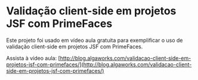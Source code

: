 # Validação client-side em projetos JSF com PrimeFaces

Este projeto foi usado em vídeo aula gratuita para exemplificar
o uso de validação client-side em projetos JSF com PrimeFaces.

Assista à vídeo aula: [http://blog.algaworks.com/validacao-client-side-em-projetos-jsf-com-primefaces/](http://blog.algaworks.com/validacao-client-side-em-projetos-jsf-com-primefaces/)